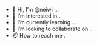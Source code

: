 - 👋 Hi, I’m @neiwi ...
- 👀 I’m interested in ..
- 🌱 I’m currently learning ...
- 💞️ I’m looking to collaborate on ..
- 📫 How to reach me .

<!---
neiwi/neiwi is a ✨ special ✨ repository because its `README.md` (this file) appears on your GitHub profile.
You can click the Preview link to take a look at your changes.
--->
